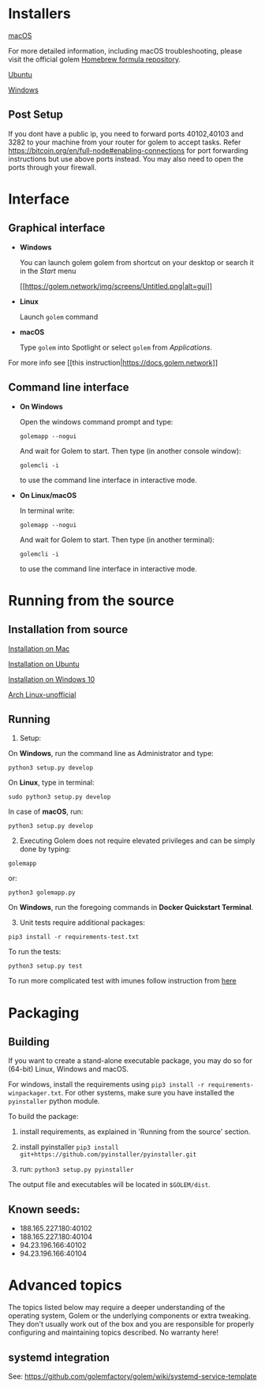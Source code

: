 
# Installers

[macOS](MacOS/Installation-on-Mac.md)

For more detailed information, including macOS troubleshooting, please visit the official golem 
[Homebrew formula repository](https://github.com/golemfactory/homebrew-golem).

[Ubuntu](Ubuntu/Installation-on-Ubuntu.md)

[Windows](Windows/Installation-on-Windows.md)

## Post Setup

If you dont have a public ip, you need to forward ports 40102,40103 and 3282 to your machine from your router for golem to accept tasks.
Refer 
https://bitcoin.org/en/full-node#enabling-connections for port forwarding instructions but use above ports instead.
You may also need to open the ports through your firewall.

# Interface

## Graphical interface

   - **Windows**

      You can launch golem golem from shortcut on your desktop or search it in the _Start_ menu

      [[https://golem.network/img/screens/Untitled.png|alt=gui]]

   - **Linux**

      Launch `golem` command

   - **macOS**

      Type `golem` into Spotlight or select `golem` from _Applications_.

For more info see [[this instruction|https://docs.golem.network]]

## Command line interface

   - **On Windows**

      Open the windows command prompt and type: 

      `golemapp --nogui`

      And wait for Golem to start. Then type (in another console window):

      `golemcli -i`

      to use the command line interface in interactive mode.

   - **On Linux/macOS**

      In terminal write:

      `golemapp --nogui`

      And wait for Golem to start. Then type (in another terminal):

      `golemcli -i`

      to use the command line interface in interactive mode.


# Running from the source

## Installation from source

[Installation on Mac](MacOS/Installation-from-source-on-macOS.md)

[Installation on Ubuntu](Ubuntu/Installation-from-source-on-Ubuntu.md)

[Installation on Windows 10](Windows/Installation-from-source-on-Windows.md)

[Arch Linux-unofficial](Others/Installing-Golem-on-Arch-Linux-unofficial.md)


## Running

1. Setup:

  On **Windows**, run the command line as Administrator and type:

  `python3 setup.py develop`

  On **Linux**, type in terminal:

  `sudo python3 setup.py develop`

  In case of **macOS**, run:
  
  `python3 setup.py develop`

2. Executing Golem does not require elevated privileges and can be simply done by typing:

  `golemapp`

  or:

  `python3 golemapp.py`

  On **Windows**, run the foregoing commands in **Docker Quickstart Terminal**.

3. Unit tests require additional packages:

  `pip3 install -r requirements-test.txt`

  To run the tests:

  `python3 setup.py test`

To run more complicated test with imunes follow instruction from 
[here](../2.-ForDevelopers/Testing/Testing-with-IMUNES.md)


# Packaging

## Building

If you want to create a stand-alone executable package, you may do so for (64-bit) Linux, Windows and macOS. 

For windows, install the requirements using `pip3 install -r requirements-winpackager.txt`. For other systems, make sure you have installed the `pyinstaller` python module.

To build the package:

1) install requirements, as explained in 'Running from the source' section.

2) install pyinstaller `pip3 install git+https://github.com/pyinstaller/pyinstaller.git`

3) run: `python3 setup.py pyinstaller`

The output file and executables will be located in `$GOLEM/dist`.

## Known seeds: 
   - 188.165.227.180:40102
   - 188.165.227.180:40104
   - 94.23.196.166:40102
   - 94.23.196.166:40104


# Advanced topics

The topics listed below may require a deeper understanding of the operating system, Golem or the underlying components or extra tweaking. They don't usually work out of the box and you are responsible for properly configuring and maintaining topics described. No warranty here!

## systemd integration
See: https://github.com/golemfactory/golem/wiki/systemd-service-template